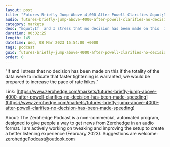 ```yaml
---
layout: post
title: "Futures Briefly Jump Above 4,000 After Powell Clarifies &quot;No Decision&quot; Has Been Made On Speeding Pace Of Rate Hikes"
audio: futures-briefly-jump-above-4000-after-powell-clarifies-no-decision-has-been-made-speeding-0
category: markets
desc: "&quot;If  and I stress that no decision has been made on this  if the totality of the data were to indicate that faster tightening is warranted, we would be prepared to increase the pace of rate hikes.&quot;"
duration: 00:02:25
length: 145
datetime: Wed, 08 Mar 2023 15:54:00 +0000
tags: podcast
guid: futures-briefly-jump-above-4000-after-powell-clarifies-no-decision-has-been-made-speeding-0
order: 0
---
```

&quot;If  and I stress that no decision has been made on this  if the totality of the data were to indicate that faster tightening is warranted, we would be prepared to increase the pace of rate hikes.&quot;

Link: [https://www.zerohedge.com/markets/futures-briefly-jump-above-4000-after-powell-clarifies-no-decision-has-been-made-speeding](https://www.zerohedge.com/markets/futures-briefly-jump-above-4000-after-powell-clarifies-no-decision-has-been-made-speeding)

About: The Zerohedge Podcast is a non-commercial, automated program, designed to give people a way to get news from Zerohedge in an audio format.  I am actively working on tweaking and improving the setup to create a better listening experience (February 2023).  Suggestions are welcome: [zerohedgePodcast@outlook.com](mailto:zerohedgePodcast@outlook.com)